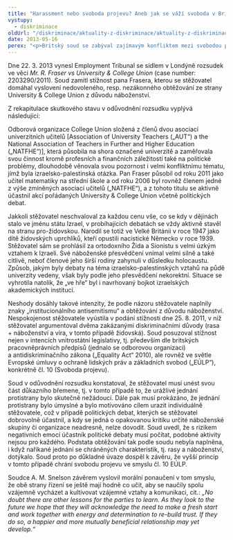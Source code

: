 ```yaml
---
title: "Harassment nebo svoboda projevu? Aneb jak se váží svoboda v Británii"
vystupy:
  - diskriminace
oldUrl: "/diskriminace/aktuality-z-diskriminace/aktuality-z-diskriminace-2013/harassment-nebo-svoboda-projevu-aneb-jak-se-vazi-svoboda-v-britanii/"
date: 2013-05-16
perex: "<p>Britský soud se zabýval zajímavým konfliktem mezi svobodou projevu a náboženskou svobodou. Na pozadí případu stojí kritika státu Izrael a obvinění z vícenásobné diskriminace v akademickém prostředí.</p>"
---
```


<!-- imported from the old website -->

<p class="align-blok">Dne 22. 3. 2013 vynesl Employment Tribunal se sídlem v Londýně rozsudek ve věci <em>Mr. R. Fraser vs University &amp; College Union</em> (case number: 2203290/2011). Soud zamítl stížnost pana Frasera, kterou se stěžovatel domáhal vyslovení nedovoleného, resp. nezákonného obtěžování ze strany University &amp; College Union z důvodu náboženství. </p><p class="align-blok">Z rekapitulace skutkového stavu v odůvodnění rozsudku vyplývá následující: </p><p class="align-blok">Odborová organizace College Union složená z členů dvou asociací univerzitních učitelů [Association of University Teachers („AUT“) a the National Association of Teachers in Further and Higher Education („NATFHE“)], která působila na shora označené univerzitě a zaměřovala svou činnost kromě profesních a finančních záležitostí také na politické problémy, dlouhodobě věnovala svou pozornost i velmi konfliktnímu tématu, jímž byla izraelsko-palestinská otázka. Pan Fraser působil od roku 2011 jako učitel matematiky na střední škole a od roku 2006 byl rovněž členem jedné z výše zmíněných asociací učitelů („NATFHE“), a z tohoto titulu se aktivně účastnil akcí pořádaných University &amp; College Union včetně politických debat.</p><p class="align-blok">Jakkoli stěžovatel neschvaloval za každou cenu vše, co se kdy v dějinách stalo ve jménu státu Izrael, v probíhajících debatách se vždy aktivně stavěl na stranu pro-židovskou. Narodil se totiž ve Velké Británii v roce 1947 jako dítě židovských uprchlíků, kteří opustili nacistické Německo v roce 1939. Stěžovatel sám se prohlásil za ortodoxního Žida a Sionistu s velmi úzkým vztahem k Izraeli. Své náboženské přesvědčení vnímal velmi silně a také citlivě, neboť členové jeho širší rodiny zahynuli v důsledku holocaustu. Způsob, jakým byly debaty na téma izraelsko-palestinských vztahů na půdě univerzity vedeny, však byly podle jeho přesvědčení nekorektní. Situace se vyhrotila natolik, že „ve hře“ byl i navrhovaný bojkot izraelských akademických institucí.  </p><p class="align-blok">Neshody dosáhly takové intenzity, že podle názoru stěžovatele naplnily znaky „institucionálního antisemitismu“ a obtěžování z důvodu náboženství. Nespokojenost stěžovatele vyústila v podání stížnosti dne 25. 8. 2011, v níž stěžovatel argumentoval dvěma zakázanými diskriminačními důvody (rasa + náboženství a víra, v tomto případě židovská). Soud posuzoval stížnost nejen v intencích vnitrostátní legislativy, tj. především dle britských pracovněprávních předpisů (jednalo se odborovou organizaci) a antidiskriminačního zákona („Equality Act“ 2010), ale rovněž ve světle Evropské úmluvy o ochraně lidských práv a základních svobod („EÚLP“), konkrétně čl. 10 (Svoboda projevu). </p><p class="align-blok">Soud v odůvodnění rozsudku konstatoval, že stěžovatel musí unést svou část důkazního břemene, tj. v tomto případě to, že urážlivé jednání protistrany bylo skutečně nežádoucí. Dále pak musí prokázáno, že jednání protistrany bylo úmyslné a bylo motivováno cílem urazit individuálně stěžovatele, což v případě politických debat, kterých se stěžovatel dobrovolně účastnil, a kdy se jedná o opakovanou kritiku určité náboženské skupiny či organizace neadresně, nelze dovodit. Soud uvedl, že s rizikem negativních emocí účastník politické debaty musí počítat, podobné aktivity nejsou pro každého. Podstata obtěžování tak podle soudu nebyla naplněna, i když naříkané jednání se chráněných charakteristik, tj. rasy a náboženství, dotýkalo. Soud proto po důkladné úvaze dospěl k závěru, že vyšší princip v tomto případě chrání svobodu projevu ve smyslu čl. 10 EÚLP. </p><p class="align-blok">Soudce A. M. Snelson závěrem vyslovil morální ponaučení v tom smyslu, že obě strany řízení se ještě mají hodně co učit, aby se naučily spolu vzájemně vycházet a kultivovat vzájemné vztahy a komunikaci, cit.: <em>„No doubt there are other lessons for the parties to learn. As they look to the future we hope that they will acknowledge the need to make a fresh start and work together with energy and determination to re-build trust. If they do so, a happier and more mutually beneficial relationship may yet develop.“</em> </p>
